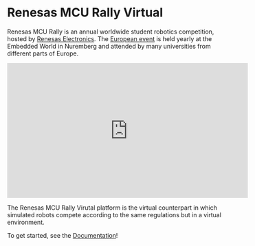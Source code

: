 # Renesas MCU Rally Virtual

Renesas MCU Rally is an annual worldwide student robotics competition, hosted by [Renesas Electronics](https://www.renesas.com/us/en). The [European event](https://renesasrulz.com/university/mcurally/) is held yearly at the Embedded World in Nuremberg and attended by many universities from different parts of Europe.

<iframe width="560" height="315" src="https://www.youtube.com/embed/5V73LChqBzQ" frameborder="0" allow="accelerometer; autoplay; clipboard-write; encrypted-media; gyroscope; picture-in-picture" allowfullscreen></iframe><br/>

The Renesas MCU Rally Virutal platform is the virtual counterpart in which simulated robots compete according to the same regulations but in a virtual environment.

To get started, see the [Documentation](https://web.fs.uni-lj.si/lakos/renesas/)!
